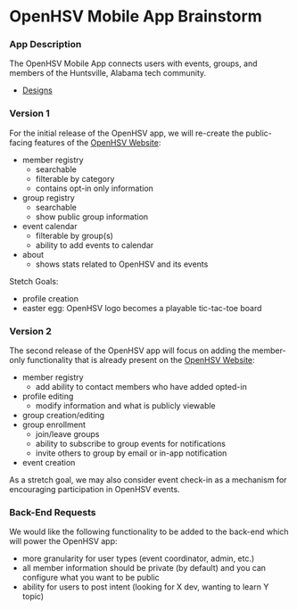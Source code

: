 # OpenHSV Mobile App Brainstorm

### App Description

The OpenHSV Mobile App connects users with events, groups, and members of the Huntsville, Alabama tech community.

- [Designs](https://drive.google.com/drive/folders/0B04HWYIjsLoxWlpEVFVkVW9ZdUU?usp=sharing)

### Version 1

For the initial release of the OpenHSV app, we will re-create the public-facing features of the [OpenHSV Website](http://openhsv.com):

- member registry
  - searchable
  - filterable by category
  - contains opt-in only information
- group registry
  - searchable
  - show public group information
- event calendar
  - filterable by group(s)  
  - ability to add events to calendar
- about
  - shows stats related to OpenHSV and its events

Stetch Goals:

- profile creation
- easter egg: OpenHSV logo becomes a playable tic-tac-toe board

### Version 2

The second release of the OpenHSV app will focus on adding the member-only functionality that is already present on the [OpenHSV Website](http://openhsv.com):

- member registry
  - add ability to contact members who have added opted-in
- profile editing
  - modify information and what is publicly viewable
- group creation/editing
- group enrollment
  - join/leave groups
  - ability to subscribe to group events for notifications
  - invite others to group by email or in-app notification
- event creation

As a stretch goal, we may also consider event check-in as a mechanism for encouraging participation in OpenHSV events.

### Back-End Requests

We would like the following functionality to be added to the back-end which will power the OpenHSV app:

- more granularity for user types (event coordinator, admin, etc.)
- all member information should be private (by default) and you can configure what you want to be public
- ability for users to post intent (looking for X dev, wanting to learn Y topic)
